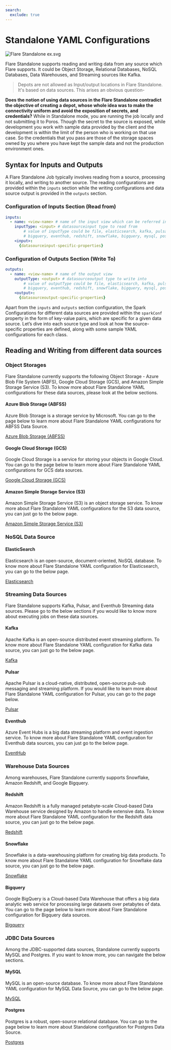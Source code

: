 ```yaml
---
search:
  exclude: true
---
```


# Standalone YAML Configurations

![Flare Standalone ex.svg](/resources/stacks/flare/standalone/standalone_yaml_configurations/flare_standalone_ex.svg)

Flare Standalone supports reading and writing data from any source which Flare supports. It could be Object Storage, Relational Databases, NoSQL Databases, Data Warehouses, and Streaming sources like Kafka.

> Depots are not allowed as Input/output locations in Flare Standalone. It's based on data sources. This arises an obvious question-

**Does the notion of using data sources in the Flare Standalone contradict the objective of creating a depot, whose whole idea was to make the connectivity uniform and avoid the exposition of secrets, and credentials?**
While in Standalone mode, you are running the job locally and not submitting it to Poros. Though the secret to the source is exposed, while development you work with sample data provided by the client and the development is within the limit of the person who is working on that use case. So the credentials that you pass are those of the storage spaces owned by you where you have kept the sample data and not the production environment ones.
> 

## Syntax for Inputs and Outputs

A Flare Standalone Job typically involves reading from a source, processing it locally, and writing to another source. The reading configurations are provided within the `inputs` section while the writing configurations and data source output is provided in the `outputs` section.

### **Configuration of Inputs Section (Read from)**

```yaml
inputs:
  - name: <view-name> # name of the input view which can be referred in steps
    inputType: <input> # datasourceinput type to read from
		# value of inputType could be file, elasticsearch, kafka, pulsar,
		# bigquery, eventhub, redshift, snowflake, bigquery, mysql, postgres
    <input>:
      {datasourceinput-specific-properties}
```

### **Configuration of Outputs Section (Write To)**

```yaml
outputs:
  - name: <view-name> # name of the output view
    outputType: <output> # datasourceoutput type to write into
		# value of outputType could be file, elasticsearch, kafka, pulsar,
		# bigquery, eventhub, redshift, snowflake, bigquery, mysql, postgres
    <output>:
      {datasourceoutput-specific-properties}
```

Apart from the `inputs` and `outputs` section configuration, the Spark Configurations for different data sources are provided within the `sparkConf` property in the form of key-value pairs, which are specific for a given data source. Let’s dive into each source type and look at how the source-specific properties are defined, along with some sample YAML configurations for each class.

## Reading and Writing from different data sources

### **Object Storages**

Flare Standalone currently supports the following Object Storage - Azure Blob File System (ABFS), Google Cloud Storage (GCS), and Amazon Simple Storage Service (S3). To know more about Flare Standalone YAML configurations for these data sources, please look at the below sections.

#### **Azure Blob Storage (ABFSS)**

Azure Blob Storage is a storage service by Microsoft. You can go to the page below to learn more about Flare Standalone YAML configurations for ABFSS Data Source.

[Azure Blob Storage (ABFSS)](/resources/stacks/flare/standalone/standalone_yaml_configurations/azure_abfss/)

#### **Google Cloud Storage (GCS)**

Google Cloud Storage is a service for storing your objects in Google Cloud. You can go to the page below to learn more about  Flare Standalone YAML configurations for GCS data sources.

[Google Cloud Storage (GCS)](/resources/stacks/flare/standalone/standalone_yaml_configurations/google_cloud_storage/)

#### **Amazon Simple Storage Service (S3)**

Amazon Simple Storage Service (S3) is an object storage service. To know more about Flare Standalone YAML configurations for the S3 data source, you can just go to the below page.

[Amazon Simple Storage Service (S3)](/resources/stacks/flare/standalone/standalone_yaml_configurations/amazon_s3/)

### **NoSQL Data Source**

#### **ElasticSearch**

Elasticsearch is an open-source, document-oriented, NoSQL database. To know more about Flare Standalone YAML configuration for Elasticsearch, you can go to the below page.

[Elasticsearch](/resources/stacks/flare/standalone/standalone_yaml_configurations/elasticsearch/)

### **Streaming Data Sources**

Flare Standalone supports Kafka, Pulsar, and Eventhub Streaming data sources. Please go to the below sections if you would like to know more about executing jobs on these data sources.

#### **Kafka**

Apache Kafka is an open-source distributed event streaming platform. To know more about Flare Standalone YAML configuration for Kafka data source, you can just go to the below page.

[Kafka](/resources/stacks/flare/standalone/standalone_yaml_configurations/kafka/)

#### **Pulsar**

Apache Pulsar is a cloud-native, distributed, open-source pub-sub messaging and streaming platform. If you would like to learn more about Flare Standalone YAML configuration for Pulsar, you can go to the page below.

[Pulsar](/resources/stacks/flare/standalone/standalone_yaml_configurations/pulsar/)

#### **Eventhub**

Azure Event Hubs is a big data streaming platform and event ingestion service. To know more about Flare Standalone YAML configuration for Eventhub data sources, you can just go to the below page.

[EventHub](/resources/stacks/flare/standalone/standalone_yaml_configurations/eventhub/)

### **Warehouse Data Sources**

Among warehouses, Flare Standalone currently supports Snowflake, Amazon Redshift, and Google Bigquery. 

#### **Redshift**

Amazon Redshift is a fully managed petabyte-scale Cloud-based Data Warehouse service designed by Amazon to handle extensive data. To know more about Flare Standalone YAML configuration for the Redshift data source, you can just go to the below page.

[Redshift](/resources/stacks/flare/standalone/standalone_yaml_configurations/amazon_redshift/)

#### **Snowflake**

Snowflake is a data-warehousing platform for creating big data products. To know more about Flare Standalone YAML configuration for Snowflake data source, you can just go to the below page.

[Snowflake](/resources/stacks/flare/standalone/standalone_yaml_configurations/snowflake/)

#### **Bigquery**

Google BigQuery is a Cloud-based Data Warehouse that offers a big data analytic web service for processing large datasets over petabytes of data. You can go to the page below to learn more about Flare Standalone configuration for Bigquery data sources.

[Bigquery](/resources/stacks/flare/standalone/standalone_yaml_configurations/google_bigquery/)

### **JDBC Data Sources**

Among the JDBC-supported data sources, Standalone currently supports MySQL and Postgres. If you want to know more, you can navigate the below sections.

#### **MySQL**

MySQL is an open-source database. To know more about Flare Standalone YAML configuration for MySQL Data Source, you can go to the below page.

[MySQL](/resources/stacks/flare/standalone/standalone_yaml_configurations/mysql/)

#### **Postgres**

Postgres is a robust, open-source relational database. You can go to the page below to learn more about Standalone configuration for Postgres Data Source.

[Postgres](/resources/stacks/flare/standalone/standalone_yaml_configurations/postgres/)